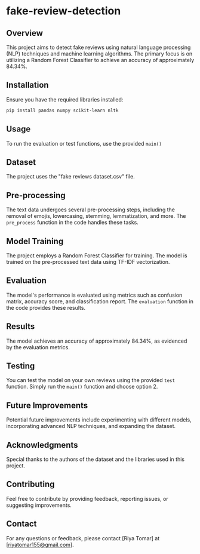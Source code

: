 # fake-review-detection

## Overview

This project aims to detect fake reviews using natural language processing (NLP) techniques and machine learning algorithms. The primary focus is on utilizing a Random Forest Classifier to achieve an accuracy of approximately 84.34%.

## Installation

Ensure you have the required libraries installed:

```bash
pip install pandas numpy scikit-learn nltk
```

## Usage

To run the evaluation or test functions, use the provided `main()` 

## Dataset

The project uses the "fake reviews dataset.csv" file.

## Pre-processing

The text data undergoes several pre-processing steps, including the removal of emojis, lowercasing, stemming, lemmatization, and more. The `pre_process` function in the code handles these tasks.

## Model Training

The project employs a Random Forest Classifier for training. The model is trained on the pre-processed text data using TF-IDF vectorization. 

## Evaluation

The model's performance is evaluated using metrics such as confusion matrix, accuracy score, and classification report. The `evaluation` function in the code provides these results.

## Results

The model achieves an accuracy of approximately 84.34%, as evidenced by the evaluation metrics.

## Testing

You can test the model on your own reviews using the provided `test` function. Simply run the `main()` function and choose option 2.

## Future Improvements

Potential future improvements include experimenting with different models, incorporating advanced NLP techniques, and expanding the dataset.

## Acknowledgments

Special thanks to the authors of the dataset and the libraries used in this project.

## Contributing

Feel free to contribute by providing feedback, reporting issues, or suggesting improvements.


## Contact

For any questions or feedback, please contact [Riya Tomar] at [riyatomar155@gmail.com].